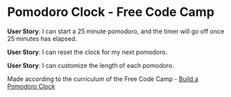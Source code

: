 # Pomodoro Clock - Free Code Camp

<strong>User Story</strong>: I can start a 25 minute pomodoro, and the timer will go off once 25 minutes has elapsed.

<strong>User Story</strong>: I can reset the clock for my next pomodoro.

<strong>User Story</strong>: I can customize the length of each pomodoro.

Made according to the curriculum of the Free Code Camp - <a href="http://www.freecodecamp.com/challenges/build-a-pomodoro-clock">Build a Pomodoro Clock</a>
